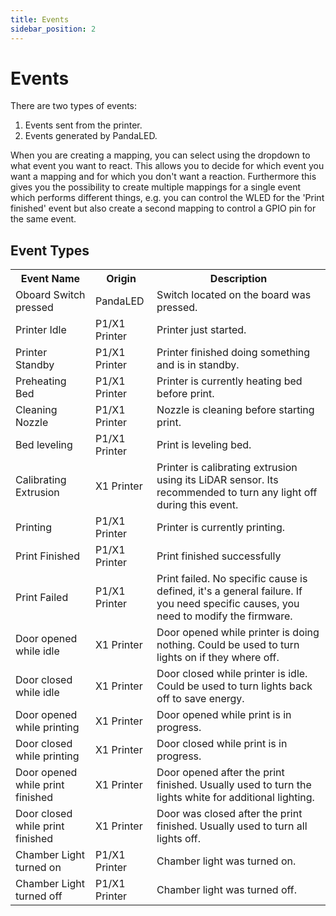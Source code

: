 ```yaml
---
title: Events
sidebar_position: 2
---
```


# Events
There are two types of events:

1. Events sent from the printer.
2. Events generated by PandaLED.

When you are creating a mapping, you can select using the dropdown to what event you want to react.
This allows you to decide for which event you want a mapping and for which you don't want a reaction.
Furthermore this gives you the possibility to create multiple mappings for a single event which performs different things,
e.g. you can control the WLED for the 'Print finished' event but also create a second mapping to control a GPIO pin for the same event.


## Event Types

<table>
    <tr>
        <th>Event Name</th>
        <th>Origin</th>
        <th>Description</th>
    </tr>
    <tr>
        <td>Oboard Switch pressed</td>
        <td>PandaLED</td>
        <td>Switch located on the board was pressed.</td>
    </tr>
    <tr>
        <td>Printer Idle</td>
        <td>P1/X1 Printer</td>
        <td>Printer just started.</td>
    </tr>
    <tr>
        <td>Printer Standby</td>
        <td>P1/X1 Printer</td>
        <td>Printer finished doing something and is in standby.</td>
    </tr>
    <tr>
        <td>Preheating Bed</td>
        <td>P1/X1 Printer</td>
        <td>Printer is currently heating bed before print.</td>
    </tr>
    <tr>
        <td>Cleaning Nozzle</td>
        <td>P1/X1 Printer</td>
        <td>Nozzle is cleaning before starting print.</td>
    </tr>
    <tr>
        <td>Bed leveling</td>
        <td>P1/X1 Printer</td>
        <td>Print is leveling bed.</td>
    </tr>
    <tr>
        <td>Calibrating Extrusion</td>
        <td>X1 Printer</td>
        <td>Printer is calibrating extrusion using its LiDAR sensor. Its recommended to turn any light off during this event.</td>
    </tr>
    <tr>
        <td>Printing</td>
        <td>P1/X1 Printer</td>
        <td>Printer is currently printing.</td>
    </tr>
    <tr>
        <td>Print Finished</td>
        <td>P1/X1 Printer</td>
        <td>Print finished successfully</td>
    </tr>
    <tr>
        <td>Print Failed</td>
        <td>P1/X1 Printer</td>
        <td>Print failed. No specific cause is defined, it's a general failure. If you need specific causes, you need to modify the firmware.</td>
    </tr>
    <tr>
        <td>Door opened while idle</td>
        <td>X1 Printer</td>
        <td>Door opened while printer is doing nothing. Could be used to turn lights on if they where off.</td>
    </tr>
    <tr>
        <td>Door closed while idle</td>
        <td>X1 Printer</td>
        <td>Door closed while printer is idle. Could be used to turn lights back off to save energy.</td>
    </tr>
    <tr>
        <td>Door opened while printing</td>
        <td>X1 Printer</td>
        <td>Door opened while print is in progress.</td>
    </tr>
    <tr>
        <td>Door closed while printing</td>
        <td>X1 Printer</td>
        <td>Door closed while print is in progress.</td>
    </tr>
    <tr>
        <td>Door opened while print finished</td>
        <td>X1 Printer</td>
        <td>Door opened after the print finished. Usually used to turn the lights white for additional lighting.</td>
    </tr>
    <tr>
        <td>Door closed while print finished</td>
        <td>X1 Printer</td>
        <td>Door was closed after the print finished. Usually used to turn all lights off.</td>
    </tr>
    <tr>
        <td>Chamber Light turned on</td>
        <td>P1/X1 Printer</td>
        <td>Chamber light was turned on.</td>
    </tr>
    <tr>
        <td>Chamber Light turned off</td>
        <td>P1/X1 Printer</td>
        <td>Chamber light was turned off.</td>
    </tr>
</table>
